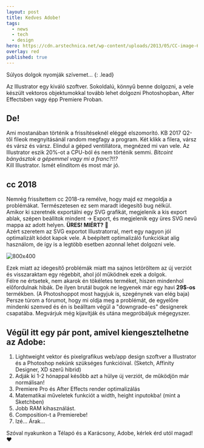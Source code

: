```yaml
---
layout: post
title: Kedves Adobe!
tags:
  - news
  - tech
  - design
hero: https://cdn.arstechnica.net/wp-content/uploads/2013/05/CC-image-640x498.jpeg
overlay: red
published: true
---
```


Súlyos dolgok nyomják szívemet...
{: .lead}
<!--break-->

Az Illustrator egy kiváló szoftver. Sokoldalú, könnyű benne dolgozni, a vele készült vektoros objektumokkal tovább lehet dolgozni Photoshopban, After Effectsben vagy épp Premiere Proban.

## De!
Ami mostanában történik a frissítéseknél eléggé elszomorító. KB 2017 Q2-től fileok megnyitásánál random megfagy a program. Két klikk a filera, vársz és vársz és vársz. Elindul a géped ventillátora, megnézed mi van vele. Az Illustrator eszik 20%-ot a CPU-ból és nem történik semmi. *Bitcoint bányásztok a gépemmel vagy mi a franc?!!?* <br>
Kill Illustrator. Ismét elindítom és most már jó.

## cc 2018
Nemrég frissítettem cc 2018-ra remélve, hogy majd ez megoldja a problémákat. Természetesen ez sem maradt idegesítő bug nélkül.<br>
Amikor ki szeretnék exportálni egy SVG grafikát, megjelenik a kis export ablak, szépen beállítok mindent → Export, és megjelenik egy üres SVG nevű mappa az adott helyen. **ÜRES! MIÉRT?** 🙈 <br>
Azért szeretem az SVG exportot Illustratorral, mert egy nagyon jól optimalizált kódot kapok vele. A beépített optimalizáló funkciókat alig használom, de így is a legtöbb esetben azonnal lehet dolgozni vele.

![800x400](https://cdn.css-tricks.com/wp-content/uploads/2016/11/export-svg-options.png "SVG export settings")

Ezek miatt az idegesítő problémák miatt ma sajnos letöröltem az új verziót és visszaraktam egy régebbit, ahol jól működnek ezek a dolgok. <br>
Félre ne értsetek, nem akarok én tökéletes terméket, hiszen mindenhol előfordulnak hibák. De ilyen brutál bugok ne legyenek már egy havi **29$-os** termékben. (A Photoshoppot most hagyjuk is, szegénynek van elég baja) <br>
Persze túrom a fórumot, hogy mi oldja meg a problémát, de egyelőre mindenki szenved és én is beálltam végül a "downgrade-es" designerek csapatába. Megvárjuk még kijavítják és utána megpróbáljuk mégegyszer.

## Végül itt egy pár pont, amivel kiengesztelhetne az Adobe:

1. Lightweight vektor és pixelgrafikus web/app design szoftver a Illustrator és a Photoshop nekünk szükséges funkcióival. (Sketch, Affinity Designer, XD szerű hibrid)
2. Adják ki 1-2 hónappal később azt a hülye új verziót, de működjön már normálisan!
3. Premiere Pro és After Effects render optimalizálás
4. Matematikai műveletek funkciót a width, height inputokba! (mint a Sketchben)
5. Jobb RAM kihasználást.
6. Composition-t a Premierebe!
7. Izé... Árak...

Szóval nyakunkon a Télapó és a Karácsony, Adobe, kérlek érd utól magad! ❤